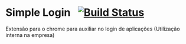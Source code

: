 # Simple Login  &nbsp;  [![Build Status](https://travis-ci.org/augustopimenta/simple-login.svg?branch=master)](https://travis-ci.org/augustopimenta/simple-login)

Extensão para o chrome para auxiliar no login de aplicações (Utilização interna na empresa)
